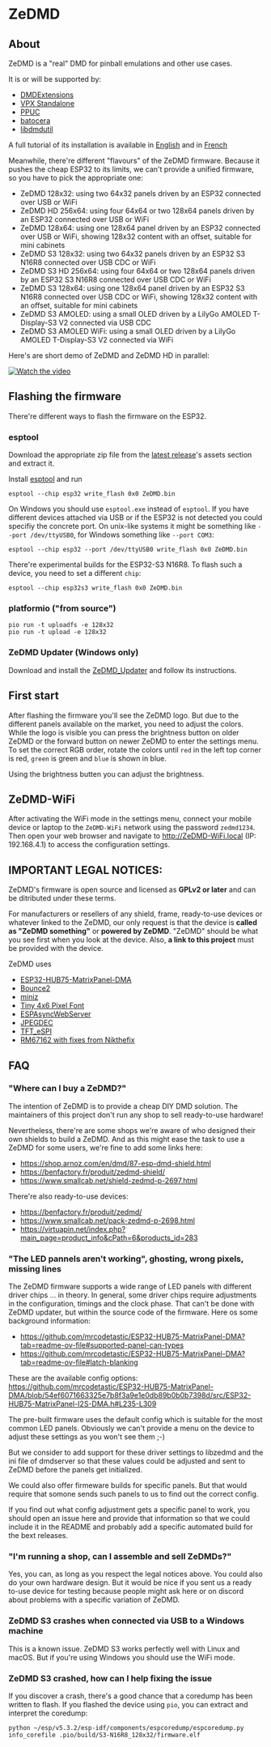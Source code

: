 # ZeDMD

## About

ZeDMD is a "real" DMD for pinball emulations and other use cases.

It is or will be supported by:
* [DMDExtensions](https://github.com/freezy/dmd-extensions)
* [VPX Standalone](https://github.com/vpinball/vpinball/tree/standalone)
* [PPUC](https://github.com/PPUC/ppuc)
* [batocera](https://batocera.org/)
* [libdmdutil](https://github.com/vpinball/libdmdutil)

A full tutorial of its installation is available in [English](https://www.pincabpassion.net/t14796-tuto-zedmd-installation-english) and in [French](https://www.pincabpassion.net/t14798-tuto-installation-du-zedmd)

Meanwhile, there're different "flavours" of the ZeDMD firmware. Because it pushes the cheap ESP32 to its limits, we can't provide a unified firmware, so you have to pick the appropriate one:
* ZeDMD 128x32: using two 64x32 panels driven by an ESP32 connected over USB or WiFi
* ZeDMD HD 256x64: using four 64x64 or two 128x64 panels driven by an ESP32 connected over USB or WiFi
* ZeDMD 128x64: using one 128x64 panel driven by an ESP32 connected over USB or WiFi, showing 128x32 content with an offset, suitable for mini cabinets
* ZeDMD S3 128x32: using two 64x32 panels driven by an ESP32 S3 N16R8 connected over USB CDC or WiFi
* ZeDMD S3 HD 256x64: using four 64x64 or two 128x64 panels  driven by an ESP32 S3 N16R8 connected over USB CDC or WiFi
* ZeDMD S3 128x64: using one 128x64 panel driven by an ESP32 S3 N16R8 connected over USB CDC or WiFi, showing 128x32 content with an offset, suitable for mini cabinets
* ZeDMD S3 AMOLED: using a small OLED driven by a LilyGo AMOLED T-Display-S3 V2 connected via USB CDC
* ZeDMD S3 AMOLED WiFi: using a small OLED driven by a LilyGo AMOLED T-Display-S3 V2 connected via WiFi

Here's are short demo of ZeDMD and ZeDMD HD in parallel:

[![Watch the video](https://img.youtube.com/vi/B6D00oB4Co8/default.jpg)](https://youtu.be/B6D00oB4Co8)

## Flashing the firmware

There're different ways to flash the firmware on the ESP32.

### esptool

Download the appropriate zip file from the [latest release](https://github.com/PPUC/ZeDMD/releases/latest)'s assets section and extract it.

Install [esptool](https://github.com/espressif/esptool) and run
```shell
esptool --chip esp32 write_flash 0x0 ZeDMD.bin
```

On Windows you should use `esptool.exe` instead of `esptool`.
If you have different devices attached via USB or if the ESP32 is not detected you could specifiy the concrete port.
On unix-like systems it might be something like `--port /dev/ttyUSB0`, for Windows something like `--port COM3`:
```shell
esptool --chip esp32 --port /dev/ttyUSB0 write_flash 0x0 ZeDMD.bin
```

There're experimental builds for the ESP32-S3 N16R8. To flash such a device, you need to set a different `chip`:
```shell
esptool --chip esp32s3 write_flash 0x0 ZeDMD.bin
```

### platformio ("from source")

```shell
pio run -t uploadfs -e 128x32
pio run -t upload -e 128x32
```

### ZeDMD Updater (Windows only)

Download and install the [ZeDMD_Updater](https://github.com/zesinger/ZeDMD_Updater) and follow its instructions.

## First start

After flashing the firmware you'll see the ZeDMD logo. But due to the different panels available on the market,
you need to adjust the colors. While the logo is visible you can press the brightness button on older ZeDMD or the forward button on newer ZeDMD to enter the settings menu.
To set the correct RGB order, rotate the colors until `red` in the left top corner is red, `green` is green and `blue` is shown in blue.

Using the brightness butten you can adjust the brightness.

## ZeDMD-WiFi

After activating the WiFi mode in the settings menu, connect your mobile device or laptop to the `ZeDMD-WiFi` network using the password `zedmd1234`.
Then open your web browser and navigate to http://ZeDMD-WiFi.local (IP: 192.168.4.1) to access the configuration settings.

## IMPORTANT LEGAL NOTICES:

ZeDMD's firmware is open source and licensed as **GPLv2 or later** and can be ditributed under these terms.

For manufacturers or resellers of any shield, frame, ready-to-use devices or whatever linked to the ZeDMD, our only request is that the device is **called as "ZeDMD something"** or **powered by ZeDMD**. "ZeDMD" should be what you see first when you look at the device. Also, **a link to this project** must be provided with the device.

ZeDMD uses
* [ESP32-HUB75-MatrixPanel-DMA](https://github.com/mrfaptastic/ESP32-HUB75-MatrixPanel-DMA)
* [Bounce2](https://github.com/thomasfredericks/Bounce2)
* [miniz](https://github.com/richgel999/miniz)
* [Tiny 4x6 Pixel Font](https://hackaday.io/project/6309-vga-graphics-over-spi-and-serial-vgatonic/log/20759-a-tiny-4x6-pixel-font-that-will-fit-on-almost-any-microcontroller-license-mit)
* [ESPAsyncWebServer](https://github.com/me-no-dev/ESPAsyncWebServer)
* [JPEGDEC](https://github.com/bitbank2/JPEGDEC)
* [TFT_eSPI](https://github.com/Bodmer/TFT_eSPI)
* [RM67162 with fixes from Nikthefix](https://github.com/Xinyuan-LilyGO/T-Display-S3-AMOLED/issues/2)

## FAQ

### "Where can I buy a ZeDMD?"

The intention of ZeDMD is to provide a cheap DIY DMD solution. The maintainers of this project don't run any shop to sell ready-to-use hardware!

Nevertheless, there're are some shops we're aware of who designed their own shields to build a ZeDMD.
And as this might ease the task to use a ZeDMD for some users, we're fine to add some links here:
* https://shop.arnoz.com/en/dmd/87-esp-dmd-shield.html
* https://benfactory.fr/produit/zedmd-shield/
* https://www.smallcab.net/shield-zedmd-p-2697.html

There're also ready-to-use devices:
* https://benfactory.fr/produit/zedmd/
* https://www.smallcab.net/pack-zedmd-p-2698.html
* https://virtuapin.net/index.php?main_page=product_info&cPath=6&products_id=283

### "The LED pannels aren't working", ghosting, wrong pixels, missing lines

The ZeDMD firmware supports a wide range of LED panels with different driver chips ... in theory.
In general, some driver chips require adjustments in the configuration, timings and the clock phase.
That can't be done with ZeDMD updater, but within the source code of the firmware. Here os some background information:
* https://github.com/mrcodetastic/ESP32-HUB75-MatrixPanel-DMA?tab=readme-ov-file#supported-panel-can-types
* https://github.com/mrcodetastic/ESP32-HUB75-MatrixPanel-DMA?tab=readme-ov-file#latch-blanking

These are the available config options:
https://github.com/mrcodetastic/ESP32-HUB75-MatrixPanel-DMA/blob/54ef6071663325e7b8f3a9e1e0db89b0b0b7398d/src/ESP32-HUB75-MatrixPanel-I2S-DMA.h#L235-L309

The pre-built firmware uses the default config which is suitable for the most common LED panels.
Obviously we can't provide a menu on the device to adjust these settings as you won't see them ;-)

But we consider to add support for these driver settings to libzedmd and the ini file of dmdserver so that these values could be adjusted and sent to ZeDMD before the panels get initialized.

We could also offer firmeware builds for specific panels. But that would require that somone sends such panels to us to find out the correct config.

If you find out what config adjustment gets a specific panel to work, you should open an issue here and provide that information so that we could include it in the README and probably add a specific automated build for the bext releases.

### "I'm running a shop, can I assemble and sell ZeDMDs?"

Yes, you can, as long as you respect the legal notices above. You could also do your own hardware design. But it would be nice if you sent us a ready to-use device for testing because people might ask here or on discord about problems with a specific variation of ZeDMD.

### ZeDMD S3 crashes when connected via USB to a Windows machine

This is a known issue. ZeDMD S3 works perfectly well with Linux and macOS. But if you're using Windows you should use the WiFi mode.

### ZeDMD S3 crashed, how can I help fixing the issue

If you discover a crash, there's a good chance that a coredump has been written to flash. If you flashed the device using `pio`, you can extract and interpret the coredump:
```shell
python ~/esp/v5.3.2/esp-idf/components/espcoredump/espcoredump.py info_corefile .pio/build/S3-N16R8_128x32/firmware.elf
```


